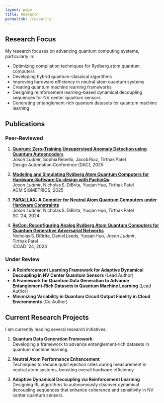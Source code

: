 ```yaml
---
layout: page
title: Research
permalink: /research/
---
```


## Research Focus

My research focuses on advancing quantum computing systems, particularly in:
- Optimizing compilation techniques for Rydberg atom quantum computers
- Developing hybrid quantum–classical algorithms
- Improving hardware efficiency in neutral atom quantum systems
- Creating quantum machine learning frameworks
- Designing reinforcement learning–based dynamical decoupling sequences for NV center quantum sensors
- Generating entanglement‑rich quantum datasets for quantum machine learning

## Publications

### Peer‑Reviewed

1. [**Quorum: Zero‑Training Unsupervised Anomaly Detection using Quantum Autoencoders**](https://arxiv.org/abs/2504.13113)  
   *Jason Ludmir*, Sophia Rebello, Jacob Ruiz, Tirthak Patel  
   Design Automation Conference (DAC), 2025

2. [**Modeling and Simulating Rydberg Atom Quantum Computers for Hardware‑Software Co‑design with PachinQo**](https://arxiv.org/abs/2412.07181)  
   *Jason Ludmir*, Nicholas S. DiBrita, Yuqian Huo, Tirthak Patel  
   ACM SIGMETRICS, 2025

3. [**PARALLAX: A Compiler for Neutral Atom Quantum Computers under Hardware Constraints**](https://dl.acm.org/doi/10.1109/SC41406.2024.00079)  
   *Jason Ludmir*, Nicholas S. DiBrita, Yuqian Huo, Tirthak Patel  
   SC ’24, 2024

4. [**ReCon: Reconfiguring Analog Rydberg Atom Quantum Computers for Quantum Generative Adversarial Networks**](https://arxiv.org/abs/2408.13389)  
   Nicholas S. DiBrita, Daniel Leeds, Yuqian Huo, *Jason Ludmir*, Tirthak Patel  
   ICCAD ’24, 2024

### Under Review

- **A Reinforcement Learning Framework for Adaptive Dynamical Decoupling in NV Center Quantum Sensors** (Lead Author)  
- **A Framework for Quantum Data Generation to Advance Entanglement‑Rich Datasets in Quantum Machine Learning** (Lead Author)  
- **Minimizing Variability in Quantum Circuit Output Fidelity in Cloud Environments** (Co‑Author)

## Current Research Projects

I am currently leading several research initiatives:

1. **Quantum Data Generation Framework**  
   Developing a framework to advance entanglement‑rich datasets in quantum machine learning.

3. **Neutral Atom Performance Enhancement**  
   Techniques to reduce qubit ejection rates during measurement in neutral atom systems, boosting overall hardware efficiency.

5. **Adaptive Dynamical Decoupling via Reinforcement Learning**  
   Designing RL algorithms to autonomously discover dynamical decoupling sequences that enhance coherence and sensitivity in NV center quantum sensors.